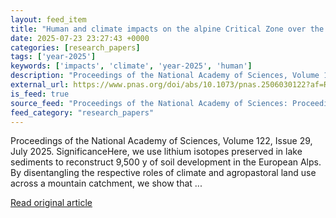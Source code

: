 ```yaml
---
layout: feed_item
title: "Human and climate impacts on the alpine Critical Zone over the past 10,000 y"
date: 2025-07-23 23:27:43 +0000
categories: [research_papers]
tags: ['year-2025']
keywords: ['impacts', 'climate', 'year-2025', 'human']
description: "Proceedings of the National Academy of Sciences, Volume 122, Issue 29, July 2025"
external_url: https://www.pnas.org/doi/abs/10.1073/pnas.2506030122?af=R
is_feed: true
source_feed: "Proceedings of the National Academy of Sciences: Proceedings of the National Academy of Sciences: Table of Contents"
feed_category: "research_papers"
---
```


Proceedings of the National Academy of Sciences, Volume 122, Issue 29, July 2025. SignificanceHere, we use lithium isotopes preserved in lake sediments to reconstruct 9,500 y of soil development in the European Alps. By disentangling the respective roles of climate and agropastoral land use across a mountain catchment, we show that ...

[Read original article](https://www.pnas.org/doi/abs/10.1073/pnas.2506030122?af=R)
